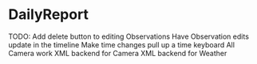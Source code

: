 # DailyReport
TODO:
Add delete button to editing Observations
Have Observation edits update in the timeline
Make time changes pull up a time keyboard
All Camera work
XML backend for Camera
XML backend for Weather